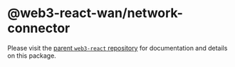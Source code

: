 # @web3-react-wan/network-connector

Please visit the [parent `web3-react` repository](https://github.com/codeoneline/web3-react) for documentation and details on this package.
